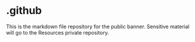 # .github
This is the markdown file repository for the public banner. Sensitive material will go to the Resources private repository.
